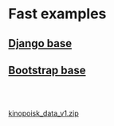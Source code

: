 # Fast examples
## [Django base](django-base.md)
## [Bootstrap base](bootstrap-base.md)
<br>
<br>

[kinopoisk_data_v1.zip](https://disk.yandex.ru/d/XRf6J9D5BTdIHQ)
